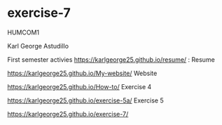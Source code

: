 # exercise-7
HUMCOM1

Karl George Astudillo

First semester activies
https://karlgeorge25.github.io/resume/ : Resume

https://karlgeorge25.github.io/My-website/ Website


https://karlgeorge25.github.io/How-to/ Exercise 4

https://karlgeorge25.github.io/exercise-5a/ Exercise 5







https://karlgeorge25.github.io/exercise-7/

